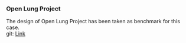 ### Open Lung Project   
The design of Open Lung Project has been taken as benchmark for this case.  
git: [Link](https://gitlab.com/open-source-ventilator/OpenLung/-/tree/master/concepts%2FConcept7%2FC7A1%2Fmodels)